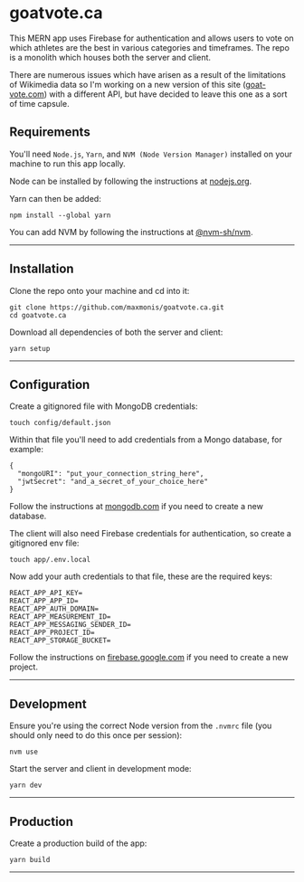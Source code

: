 # goatvote.ca

This MERN app uses Firebase for authentication and allows users to vote on which
athletes are the best in various categories and timeframes. The repo is a
monolith which houses both the server and client.

There are numerous issues which have arisen as a result of the limitations of
Wikimedia data so I'm working on a new version of this site
([goat-vote.com](https://www.goat-vote.com/)) with a different API, but have
decided to leave this one as a sort of time capsule.

## Requirements

You'll need `Node.js`, `Yarn`, and `NVM (Node Version Manager)` installed on
your machine to run this app locally.

Node can be installed by following the instructions at
[nodejs.org](https://nodejs.org/).

Yarn can then be added:

```
npm install --global yarn
```

You can add NVM by following the instructions at
[@nvm-sh/nvm](https://github.com/nvm-sh/nvm).

---

## Installation

Clone the repo onto your machine and cd into it:

```
git clone https://github.com/maxmonis/goatvote.ca.git
cd goatvote.ca
```

Download all dependencies of both the server and client:

```
yarn setup
```

---

## Configuration

Create a gitignored file with MongoDB credentials:

```
touch config/default.json
```

Within that file you'll need to add credentials from a Mongo database, for
example:

```
{
  "mongoURI": "put_your_connection_string_here",
  "jwtSecret": "and_a_secret_of_your_choice_here"
}
```

Follow the instructions at [mongodb.com](https://www.mongodb.com/) if you need
to create a new database.

The client will also need Firebase credentials for authentication, so create a
gitignored env file:

```
touch app/.env.local
```

Now add your auth credentials to that file, these are the required keys:

```
REACT_APP_API_KEY=
REACT_APP_APP_ID=
REACT_APP_AUTH_DOMAIN=
REACT_APP_MEASUREMENT_ID=
REACT_APP_MESSAGING_SENDER_ID=
REACT_APP_PROJECT_ID=
REACT_APP_STORAGE_BUCKET=
```

Follow the instructions on [firebase.google.com](https://firebase.google.com/)
if you need to create a new project.

---

## Development

Ensure you're using the correct Node version from the `.nvmrc` file (you should
only need to do this once per session):

```
nvm use
```

Start the server and client in development mode:

```
yarn dev
```

---

## Production

Create a production build of the app:

```
yarn build
```

---

